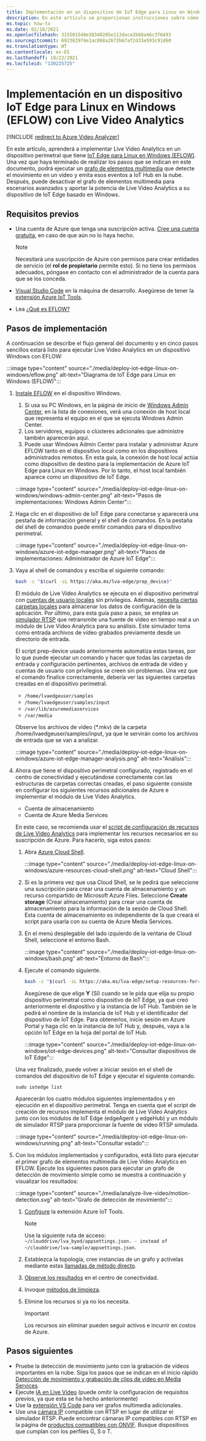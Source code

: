 ```yaml
---
title: Implementación en un dispositivo de IoT Edge para Linux en Windows con Live Video Analytics- Azure
description: En este artículo se proporcionan instrucciones sobre cómo realizar la implementación en un dispositivo IoT Edge para Linux en Windows con Live Video Analytics.
ms.topic: how-to
ms.date: 02/18/2021
ms.openlocfilehash: 315501540e38340285e113dace2b68a46c3f6493
ms.sourcegitcommit: 692382974e1ac868a2672b67af2d33e593c91d60
ms.translationtype: HT
ms.contentlocale: es-ES
ms.lasthandoff: 10/22/2021
ms.locfileid: "130225725"
---
```

# <a name="deploy-to-an-iot-edge-for-linux-on-windows-eflow-device-with-live-video-analytics"></a>Implementación en un dispositivo IoT Edge para Linux en Windows (EFLOW) con Live Video Analytics

[!INCLUDE [redirect to Azure Video Analyzer](./includes/redirect-video-analyzer.md)]

En este artículo, aprenderá a implementar Live Video Analytics en un dispositivo perimetral que tiene [IoT Edge para Linux en Windows (EFLOW)](../../iot-edge/iot-edge-for-linux-on-windows.md). Una vez que haya terminado de realizar los pasos que se indican en este documento, podrá ejecutar un [grafo de elementos multimedia](media-graph-concept.md) que detecte el movimiento en un vídeo y emita esos eventos a IoT Hub en la nube. Después, puede desactivar el grafo de elementos multimedia para escenarios avanzados y aportar la potencia de Live Video Analytics a su dispositivo de IoT Edge basado en Windows.

## <a name="prerequisites"></a>Requisitos previos 

* Una cuenta de Azure que tenga una suscripción activa. [Cree una cuenta gratuita](https://azure.microsoft.com/free/?WT.mc_id=A261C142F), en caso de que aún no lo haya hecho.

    > [!NOTE]
    > Necesitará una suscripción de Azure con permisos para crear entidades de servicio (el **rol de propietario** permite esto). Si no tiene los permisos adecuados, póngase en contacto con el administrador de la cuenta para que se los conceda.
* [Visual Studio Code](https://code.visualstudio.com/) en la máquina de desarrollo. Asegúrese de tener la [extensión Azure IoT Tools](https://marketplace.visualstudio.com/items?itemName=vsciot-vscode.azure-iot-tools).
* Lea [¿Qué es EFLOW?](../../iot-edge/iot-edge-for-linux-on-windows.md)

## <a name="deployment-steps"></a>Pasos de implementación

A continuación se describe el flujo general del documento y en cinco pasos sencillos estará listo para ejecutar Live Video Analytics en un dispositivo Windows con EFLOW:

:::image type="content" source="./media/deploy-iot-edge-linux-on-windows/eflow.png" alt-text="Diagrama de IoT Edge para Linux en Windows (EFLOW)":::

1. [Instale EFLOW](../../iot-edge/how-to-provision-single-device-linux-on-windows-symmetric.md) en el dispositivo Windows. 

    1. Si usa su PC Windows, en la página de inicio de [Windows Admin Center](/windows-server/manage/windows-admin-center/overview), en la lista de conexiones, verá una conexión de host local que representa el equipo en el que se ejecuta Windows Admin Center. 
    1. Los servidores, equipos o clústeres adicionales que administre también aparecerán aquí.
    1. Puede usar Windows Admin Center para instalar y administrar Azure EFLOW tanto en el dispositivo local como en los dispositivos administrados remotos. En esta guía, la conexión de host local actúa como dispositivo de destino para la implementación de Azure IoT Edge para Linux en Windows. Por lo tanto, el host local también aparece como un dispositivo de IoT Edge.

    :::image type="content" source="./media/deploy-iot-edge-linux-on-windows/windows-admin-center.png" alt-text="Pasos de implementaciones: Windows Admin Center":::
1. Haga clic en el dispositivo de IoT Edge para conectarse y aparecerá una pestaña de información general y el shell de comandos. En la pestaña del shell de comandos puede emitir comandos para el dispositivo perimetral.
 
    :::image type="content" source="./media/deploy-iot-edge-linux-on-windows/azure-iot-edge-manager.png" alt-text="Pasos de implementaciones: Administrador de Azure IoT Edge":::
1. Vaya al shell de comandos y escriba el siguiente comando:
    
    ```bash
    bash -c "$(curl -sL https://aka.ms/lva-edge/prep_device)"
    ```

    El módulo de Live Video Analytics se ejecuta en el dispositivo perimetral con [cuentas de usuario locales](deploy-iot-edge-device.md#create-and-use-local-user-account-for-deployment) sin privilegios. Además, [necesita ciertas carpetas locales](deploy-iot-edge-device.md#granting-permissions-to-device-storage) para almacenar los datos de configuración de la aplicación. Por último, para esta guía paso a paso, se emplea un [simulador RTSP](https://github.com/Azure/live-video-analytics/tree/master/utilities/rtspsim-live555) que retransmite una fuente de vídeo en tiempo real a un módulo de Live Video Analytics para su análisis. Este simulador toma como entrada archivos de vídeo grabados previamente desde un directorio de entrada. 
    
    El script prep-device usado anteriormente automatiza estas tareas, por lo que puede ejecutar un comando y hacer que todas las carpetas de entrada y configuración pertinentes, archivos de entrada de vídeo y cuentas de usuario con privilegios se creen sin problemas. Una vez que el comando finalice correctamente, debería ver las siguientes carpetas creadas en el dispositivo perimetral. 
    
    * `/home/lvaedgeuser/samples`
    * `/home/lvaedgeuser/samples/input`
    * `/var/lib/azuremediaservices`
    * `/var/media`
    
    Observe los archivos de vídeo (*.mkv) de la carpeta /home/lvaedgeuser/samples/input, ya que le servirán como los archivos de entrada que se van a analizar. 
    
    :::image type="content" source="./media/deploy-iot-edge-linux-on-windows/azure-iot-edge-manager-analysis.png" alt-text="Análisis":::
1. Ahora que tiene el dispositivo perimetral configurado, registrado en el centro de conectividad y ejecutándose correctamente con las estructuras de carpetas correctas creadas, el paso siguiente consiste en configurar los siguientes recursos adicionales de Azure e implementar el módulo de Live Video Analytics. 

    * Cuenta de almacenamiento
    * Cuenta de Azure Media Services

    En este caso, se recomienda usar el [script de configuración de recursos de Live Video Analytics](https://github.com/Azure/live-video-analytics/tree/master/edge/setup) para implementar los recursos necesarios en su suscripción de Azure. Para hacerlo, siga estos pasos:

    1. Abra [Azure Cloud Shell](https://ms.portal.azure.com/#cloudshell/).

        :::image type="content" source="./media/deploy-iot-edge-linux-on-windows/azure-resources-cloud-shell.png" alt-text="Cloud Shell":::
    1. Si es la primera vez que usa Cloud Shell, se le pedirá que seleccione una suscripción para crear una cuenta de almacenamiento y un recurso compartido de Microsoft Azure Files. Seleccione **Create storage** (Crear almacenamiento) para crear una cuenta de almacenamiento para la información de la sesión de Cloud Shell. Esta cuenta de almacenamiento es independiente de la que creará el script para usarla con su cuenta de Azure Media Services.
    1. En el menú desplegable del lado izquierdo de la ventana de Cloud Shell, seleccione el entorno Bash.

        :::image type="content" source="./media/deploy-iot-edge-linux-on-windows/bash.png" alt-text="Entorno de Bash":::
    1. Ejecute el comando siguiente.

        ```bash
        bash -c "$(curl -sL https://aka.ms/lva-edge/setup-resources-for-samples)"
        ```
        
        Asegúrese de que elige **Y** (Sí) cuando se le pida que elija su propio dispositivo perimetral como dispositivo de IoT Edge, ya que creó anteriormente el dispositivo y la instancia de IoT Hub. También se le pedirá el nombre de la instancia de IoT Hub y el identificador del dispositivo de IoT Edge. Para obtenerlos, inicie sesión en Azure Portal y haga clic en la instancia de IoT Hub y, después, vaya a la opción IoT Edge en la hoja del portal de IoT Hub.

        :::image type="content" source="./media/deploy-iot-edge-linux-on-windows/iot-edge-devices.png" alt-text="Consultar dispositivos de IoT Edge":::

    Una vez finalizado, puede volver a iniciar sesión en el shell de comandos del dispositivo de IoT Edge y ejecutar el siguiente comando.
    
    `sudo iotedge list`
    
    Aparecerán los cuatro módulos siguientes implementados y en ejecución en el dispositivo perimetral. Tenga en cuenta que el script de creación de recursos implementa el módulo de Live Video Analytics junto con los módulos de IoT Edge (edgeAgent y edgeHub) y un módulo de simulador RTSP para proporcionar la fuente de vídeo RTSP simulada.
    
    :::image type="content" source="./media/deploy-iot-edge-linux-on-windows/running.png" alt-text="Consultar estado":::
1. Con los módulos implementados y configurados, está listo para ejecutar el primer grafo de elementos multimedia de Live Video Analytics en EFLOW. Ejecute los siguientes pasos para ejecutar un grafo de detección de movimiento simple como se muestra a continuación y visualizar los resultados:

    :::image type="content" source="./media/analyze-live-video/motion-detection.svg" alt-text="Grafo de detección de movimiento":::

    1. [Configure](get-started-detect-motion-emit-events-quickstart.md#configure-the-azure-iot-tools-extension) la extensión Azure IoT Tools.
    
        > [!Note]
        > Use la siguiente ruta de acceso: `~/clouddrive/lva_byod/appsettings.json. - instead of ~/clouddrive/lva-sample/appsettings.json`.
    1. Establezca la topología, cree instancias de un grafo y actívelas mediante estas [llamadas de método directo](get-started-detect-motion-emit-events-quickstart.md#use-direct-method-calls).
    1. [Observe los resultados](get-started-detect-motion-emit-events-quickstart.md#observe-results) en el centro de conectividad.
    1. Invoque [métodos de limpieza](get-started-detect-motion-emit-events-quickstart.md#invoke-graphinstancedeactivate).
    1. Elimine los recursos si ya no los necesita.

        > [!IMPORTANT]
        > Los recursos sin eliminar pueden seguir activos e incurrir en costos de Azure.
    
## <a name="next-steps"></a>Pasos siguientes

* Pruebe la detección de movimiento junto con la grabación de vídeos importantes en la nube. Siga los pasos que se indican en el inicio rápido [Detección de movimiento y grabación de clips de vídeo en Media Services](detect-motion-record-video-clips-media-services-quickstart.md#review-the-sample-video).
* Ejecute [IA en Live Video](use-your-model-quickstart.md#overview) (puede omitir la configuración de requisitos previos, ya que esta se ha hecho anteriormente)
* Use la [extensión VS Code](https://marketplace.visualstudio.com/items?itemName=ms-azuretools.live-video-analytics-edge) para ver grafos multimedia adicionales.
* Use una [cámara IP](https://en.wikipedia.org/wiki/IP_camera) compatible con RTSP en lugar de utilizar el simulador RTSP. Puede encontrar cámaras IP compatibles con RTSP en la página de [productos compatibles con ONVIF](https://www.onvif.org/conformant-products/). Busque dispositivos que cumplan con los perfiles G, S o T.

